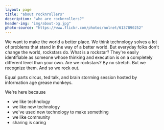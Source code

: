 ```yaml
---
layout: page
title: "about rocknrollers"
description: "who are rocknrollers?"
header-img: "img/about-bg.jpg"
photo-source: "https://www.flickr.com/photos/nolnet/6137890252"
---
```


We want to make the world a better place. We think technology solves a lot of problems that stand in the way of a better world. But everyday folks don't change the world, rockstars do. What is a rockstar? They're easily identifiable as someone whose thinking and execution is on a completely different level than your own. Are we rockstars? By no stretch. But we recognize them. And so we rock out.

Equal parts circus, ted talk, and brain storming session hosted by information age grease monkeys.
 
We're here because

* we like technology
* we like new technology
* we've used new technology to make something
* we like community
* sharing is caring

